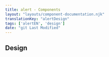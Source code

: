 ```yaml
---
title: alert - Components
layout: "layouts/component-documentation.njk"
translationKey: "alertDesign"
tags: ['alertEN', 'design']
date: "git Last Modified"
---
```


## Design